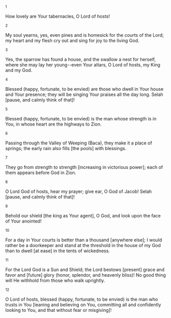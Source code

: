 <sup>1</sup> 

How lovely are Your tabernacles, O Lord of hosts! 

<sup>2</sup> 

My soul yearns, yes, even pines and is homesick for the courts of the Lord; my heart and my flesh cry out and sing for joy to the living God. 

<sup>3</sup> 

Yes, the sparrow has found a house, and the swallow a nest for herself, where she may lay her young--even Your altars, O Lord of hosts, my King and my God. 

<sup>4</sup> 

Blessed (happy, fortunate, to be envied) are those who dwell in Your house and Your presence; they will be singing Your praises all the day long. Selah [pause, and calmly think of that]! 

<sup>5</sup> 

Blessed (happy, fortunate, to be envied) is the man whose strength is in You, in whose heart are the highways to Zion. 

<sup>6</sup> 

Passing through the Valley of Weeping (Baca), they make it a place of springs; the early rain also fills [the pools] with blessings. 

<sup>7</sup> 

They go from strength to strength [increasing in victorious power]; each of them appears before God in Zion. 

<sup>8</sup> 

O Lord God of hosts, hear my prayer; give ear, O God of Jacob! Selah [pause, and calmly think of that]! 

<sup>9</sup> 

Behold our shield [the king as Your agent], O God, and look upon the face of Your anointed! 

<sup>10</sup> 

For a day in Your courts is better than a thousand [anywhere else]; I would rather be a doorkeeper and stand at the threshold in the house of my God than to dwell [at ease] in the tents of wickedness. 

<sup>11</sup> 

For the Lord God is a Sun and Shield; the Lord bestows [present] grace and favor and [future] glory (honor, splendor, and heavenly bliss)! No good thing will He withhold from those who walk uprightly. 

<sup>12</sup> 

O Lord of hosts, blessed (happy, fortunate, to be envied) is the man who trusts in You [leaning and believing on You, committing all and confidently looking to You, and that without fear or misgiving]!